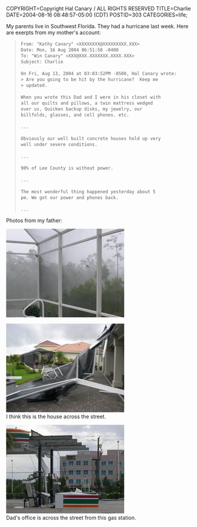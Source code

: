 COPYRIGHT=Copyright Hal Canary / ALL RIGHTS RESERVED
TITLE=Charlie
DATE=2004-08-16 08:48:57-05:00 (CDT)
POSTID=303
CATEGORIES=life;

My parents live in Southwest Florida. They had a hurricane last week. Here are exerpts from my mother's account:

>     
>     From: "Kathy Canary" <XXXXXXXX@XXXXXXXXX.XXX>
>     Date: Mon, 16 Aug 2004 06:51:58 -0400
>     To: "Win Canary" <XXX@XXX.XXXXXXX.XXXX.XXX>
>     Subject: Charlie
>     
>     On Fri, Aug 13, 2004 at 03:03:52PM -0500, Hal Canary wrote:
>     > Are you going to be hit by the hurricane?  Keep me
>     > updated.
>     
>     When you wrote this Dad and I were in his closet with
>     all our quilts and pillows, a twin mattress wedged
>     over us, Quicken backup disks, my jewelry, our
>     billfolds, glasses, and cell phones. etc.
>     
>     ...
>     
>     Obviously our well built concrete houses hold up very
>     well under severe conditions.
>     
>     ...
>     
>     90% of Lee County is without power.
>     
>     ...
>     
>     The most wonderful thing happened yesterday about 5
>     pm. We got our power and phones back.
>     
>     ...
>     

Photos from my father:

[![[Thumb]](/images/thumb/dad_2004-08_charlie_03ed.jpg)](/images/dad_2004-08_charlie_03ed.jpg)

[![[Thumb]](/images/thumb/dad_2004-08_charlie_10ed.jpg)](/images/dad_2004-08_charlie_10ed.jpg)  
I think this is the house across the street.

[![[Thumb]](/images/thumb/dad_2004-08_charlie_13ed.jpg)](/images/dad_2004-08_charlie_13ed.jpg)  
Dad's office is across the street from this gas station.
